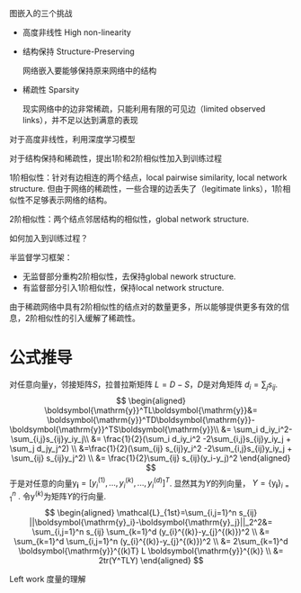 图嵌入的三个挑战

* 高度非线性 High non-linearity

    

* 结构保持 Structure-Preserving

    网络嵌入要能够保持原来网络中的结构

* 稀疏性 Sparsity

    现实网络中的边非常稀疏，只能利用有限的可见边（limited observed links），并不足以达到满意的表现

对于高度非线性，利用深度学习模型

对于结构保持和稀疏性，提出1阶和2阶相似性加入到训练过程

1阶相似性：针对有边相连的两个结点，local pairwise similarity, local network structure. 但由于网络的稀疏性，一些合理的边丢失了（legitimate links），1阶相似性不足够表示网络的结构。

2阶相似性：两个结点邻居结构的相似性，global network structure.

如何加入到训练过程？

半监督学习框架：

* 无监督部分重构2阶相似性，去保持global nework structure.
* 有监督部分引入1阶相似性，保持local network structure.

由于稀疏网络中具有2阶相似性的结点对的数量更多，所以能够提供更多有效的信息，2阶相似性的引入缓解了稀疏性。

# 公式推导

对任意向量$\boldsymbol{\mathrm{y}}$，邻接矩阵$S$，拉普拉斯矩阵 $L=D-S$，$D$是对角矩阵 $d_i=\sum_j s_{ij}$.
$$
\begin{aligned}
\boldsymbol{\mathrm{y}}^TL\boldsymbol{\mathrm{y}}&= 
\boldsymbol{\mathrm{y}}^TD\boldsymbol{\mathrm{y}}-\boldsymbol{\mathrm{y}}^TS\boldsymbol{\mathrm{y}}\\
&= \sum_i d_iy_i^2-\sum_{i,j}s_{ij}y_iy_j\\
&= \frac{1}{2}(\sum_i d_iy_i^2  -2\sum_{i,j}s_{ij}y_iy_j + \sum_j d_jy_j^2) \\
&=\frac{1}{2}(\sum_{ij} s_{ij}y_i^2  -2\sum_{i,j}s_{ij}y_iy_j + \sum_{ij} s_{ij}y_j^2) \\
&= \frac{1}{2}\sum_{ij} s_{ij}(y_i-y_j)^2
\end{aligned}
$$
于是对任意的向量$\boldsymbol{\mathrm{y}_i}=[y_{i}^{(1)},...,y_{i}^{(k)}, ...,y_{i}^{(d)}]^T$. 显然其为$Y$的列向量， $Y=\{\boldsymbol{\mathrm{y}_i}\}_{i=1}^{n}$ . 令$\boldsymbol{\mathrm{y}}^{(k)}$为矩阵$Y$的行向量.
$$
\begin{aligned}
\mathcal{L}_{1st}=\sum_{i,j=1}^n s_{ij} ||\boldsymbol{\mathrm{y}_i}-\boldsymbol{\mathrm{y}_j}||_2^2&=
\sum_{i,j=1}^n s_{ij} \sum_{k=1}^d (y_{i}^{(k)}-y_{j}^{(k)})^2  \\
&= \sum_{k=1}^d \sum_{i,j=1}^n  (y_{i}^{(k)}-y_{j}^{(k)})^2  \\
&= 2\sum_{k=1}^d \boldsymbol{\mathrm{y}}^{(k)T} L \boldsymbol{\mathrm{y}}^{(k)} \\
&= 2tr(Y^TLY)
\end{aligned}
$$

Left work 度量的理解
